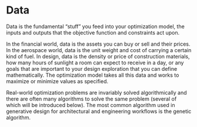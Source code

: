 # Data 
Data is the fundamental “stuff” you feed into your optimization model, the inputs and outputs that the objective function and constraints act upon. 

In the financial world, data is the assets you can buy or sell and their prices. In the aerospace world, data is the unit weight and cost of carrying a certain kind of fuel. In design, data is the density or price of construction materials, how many hours of sunlight a room can expect to receive in a day, or any goals that are important to your design exploration that you can define mathematically. The optimization model takes all this data and works to maximize or minimize values as specified. 

Real-world optimization problems are invariably solved algorithmically and there are often many algorithms to solve the same problem (several of which will be introduced below). The most common algorithm used in generative design for architectural and engineering workflows is the genetic algorithm.
